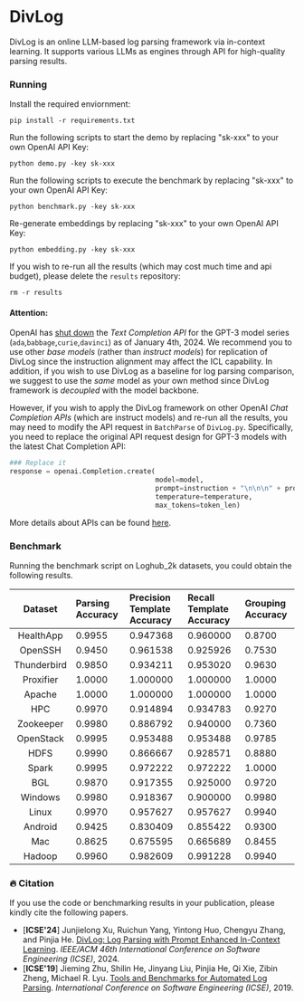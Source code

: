 # DivLog

DivLog is an online LLM-based log parsing framework via in-context learning. It supports various LLMs as engines through API for high-quality parsing results.

### Running

Install the required enviornment:
```
pip install -r requirements.txt
```

Run the following scripts to start the demo by replacing "sk-xxx" to your own OpenAI API Key:

```
python demo.py -key sk-xxx
```

Run the following scripts to execute the benchmark by replacing "sk-xxx" to your own OpenAI API Key:

```
python benchmark.py -key sk-xxx
```

Re-generate embeddings by replacing "sk-xxx" to your own OpenAI API Key:

```
python embedding.py -key sk-xxx
```

If you wish to re-run all the results (which may cost much time and api budget), please delete the `results` repository:

```
rm -r results
```

#### Attention:

OpenAI has [shut down](https://platform.openai.com/docs/deprecations/2023-07-06-gpt-and-embeddings) the *Text Completion API* for the GPT-3 model series (`ada`,`babbage`,`curie`,`davinci`) as of January 4th, 2024. We recommend you to use other *base models* (rather than *instruct models*) for replication of DivLog since the instruction alignment may affect the ICL capability. In addition, if you wish to use DivLog as a baseline for log parsing comparison, we suggest to use the *same* model as your own method since DivLog framework is *decoupled* with the model backbone. 

However, if you wish to apply the DivLog framework on other OpenAI *Chat Completion APIs* (which are instruct models) and re-run all the results, you may need to modify the API request in `BatchParse` of `DivLog.py`. Specifically, you need to replace the original API request design for GPT-3 models with the latest Chat Completion API:

```python
### Replace it
response = openai.Completion.create(
                                    model=model, 
                                    prompt=instruction + "\n\n\n" + prompt + "<prompt>:" + line.strip() + "\n<extraction>: ", 
                                    temperature=temperature,
                                    max_tokens=token_len)
```

More details about APIs can be found [here](https://platform.openai.com/docs/api-reference/chat).

### Benchmark

Running the benchmark script on Loghub_2k datasets, you could obtain the following results.

|      Dataset | Parsing Accuracy | Precision Template Accuracy | Recall Template Accuracy | Grouping Accuracy |
|:------------:|:-----------------|:----------------------------|:-------------------------|:------------------|
|     HealthApp| 0.9955           | 0.947368                    | 0.960000                 | 0.8700            |
|       OpenSSH| 0.9450           | 0.961538                    | 0.925926                 | 0.7530            |
|   Thunderbird| 0.9850           | 0.934211                    | 0.953020                 | 0.9630            |
|     Proxifier| 1.0000           | 1.000000                    | 1.000000                 | 1.0000            |
|        Apache| 1.0000           | 1.000000                    | 1.000000                 | 1.0000            |
|           HPC| 0.9970           | 0.914894                    | 0.934783                 | 0.9270            |
|     Zookeeper| 0.9980           | 0.886792                    | 0.940000                 | 0.7360            |
|     OpenStack| 0.9995           | 0.953488                    | 0.953488                 | 0.9785            |
|          HDFS| 0.9990           | 0.866667                    | 0.928571                 | 0.8880            |
|         Spark| 0.9995           | 0.972222                    | 0.972222                 | 1.0000            |
|          BGL | 0.9870           | 0.917355                    | 0.925000                 | 0.9720            |
|      Windows | 0.9980           | 0.918367                    | 0.900000                 | 0.9980            |
|        Linux | 0.9970           | 0.957627                    | 0.957627                 | 0.9940            |
|      Android | 0.9425           | 0.830409                    | 0.855422                 | 0.9300            |
|          Mac | 0.8625           | 0.675595                    | 0.665689                 | 0.8455            |
|       Hadoop | 0.9960           | 0.982609                    | 0.991228                 | 0.9940            |


### 🔥 Citation

If you use the code or benchmarking results in your publication, please kindly cite the following papers.

+ [**ICSE'24**] Junjielong Xu, Ruichun Yang, Yintong Huo, Chengyu Zhang, and Pinjia He. [DivLog: Log Parsing with Prompt Enhanced In-Context Learning](https://doi.org/10.1145/3597503.3639155). *IEEE/ACM 46th International Conference on Software Engineering (ICSE)*, 2024.
+ [**ICSE'19**] Jieming Zhu, Shilin He, Jinyang Liu, Pinjia He, Qi Xie, Zibin Zheng, Michael R. Lyu. [Tools and Benchmarks for Automated Log Parsing](https://arxiv.org/pdf/1811.03509.pdf). *International Conference on Software Engineering (ICSE)*, 2019.
